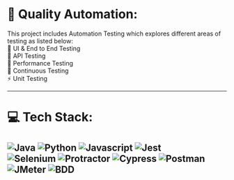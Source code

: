 # 💫 Quality Automation:
This project includes Automation Testing which explores different areas of testing as listed below:<br>🔭 UI & End to End Testing<br>🤝 API Testing<br>🌱 Performance Testing<br>💬 Continuous Testing<br>⚡ Unit Testing


-------------------------------------------------------------------------------------------------------------------------------------------------------

# 💻 Tech Stack:
![Java](https://img.shields.io/badge/java-%23ED8B00.svg?style=for-the-badge&logo=java&logoColor=white) 
![Python](https://img.shields.io/badge/python-3670A0?style=for-the-badge&logo=python&logoColor=ffdd54) 
![Javascript](https://img.shields.io/badge/JavaScript-323330?style=for-the-badge&logo=javascript&logoColor=F7DF1E)
![Jest](https://img.shields.io/badge/Jest-323330?style=for-the-badge&logo=Jest&logoColor=white) 
<br />
![Selenium](https://badgen.net/badge/Selenium/Java&Python/red?icon=twitter) 
![Protractor](https://badgen.net/badge/Protractor/E2E-Testing/red?icon=twitter)
![Cypress](https://badgen.net/badge/Cypress/UI-Testing/red?icon=twitter)
![Postman](https://badgen.net/badge/Postman/API-Testing/red?icon=twitter)
![JMeter](https://badgen.net/badge/JMeter/Performance-Testing/red?icon=twitter)
![BDD](https://badgen.net/badge/BDD&Devops/Continuous-Testing/red?icon=twitter)
<br />
-------------------------------------------------------------------------------------------------------------------------------------------------------
